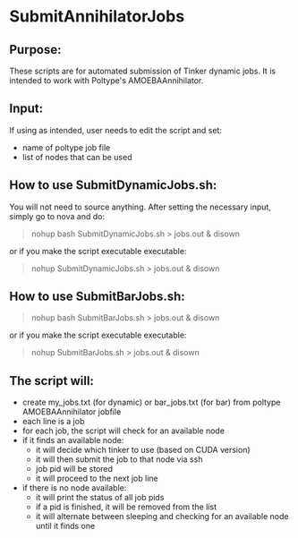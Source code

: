 # SubmitAnnihilatorJobs

## Purpose:
These scripts are for automated submission of Tinker dynamic jobs. It is intended to work with Poltype's AMOEBAAnnihilator.

## Input:
If using as intended, user needs to edit the script and set:
- name of poltype job file
- list of nodes that can be used

## How to use SubmitDynamicJobs.sh:
You will not need to source anything. After setting the necessary input, simply go to nova and do:

> nohup bash SubmitDynamicJobs.sh > jobs.out & disown

or if you make the script executable executable:

> nohup SubmitDynamicJobs.sh > jobs.out & disown

## How to use SubmitBarJobs.sh:

> nohup bash SubmitBarJobs.sh > jobs.out & disown

or if you make the script executable executable:

> nohup SubmitBarJobs.sh > jobs.out & disown

## The script will:

- create my_jobs.txt (for dynamic) or bar_jobs.txt (for bar) from poltype AMOEBAAnnihilator jobfile
- each line is a job
- for each job, the script will check for an available node
- if it finds an available node:
  - it will decide which tinker to use (based on CUDA version)
  - it will then submit the job to that node via ssh
  - job pid will be stored
  - it will proceed to the next job line
- if there is no node available:
  - it will print the status of all job pids
  - if a pid is finished, it will be removed from the list
  - it will alternate between sleeping and checking for an available node until it finds one
